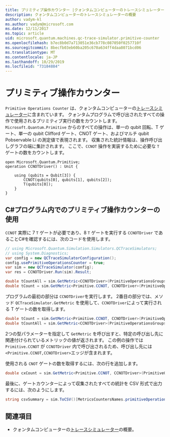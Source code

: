 ```yaml
---
title: プリミティブ操作カウンター |クォンタムコンピューターのトレースシミュレーター |Microsoft Docs
description: クォンタムコンピューターのトレースシミュレーターの概要
author: vadym-kl
ms.author: vadym@microsoft.com
ms.date: 12/11/2017
ms.topic: article
uid: microsoft.quantum.machines.qc-trace-simulator.primitive-counter
ms.openlocfilehash: b7ec8b0d7a713051e36cb778c087050f0257710f
ms.sourcegitcommit: 8becfb03eb60ba205c670a634ff4daa8071bcd06
ms.translationtype: MT
ms.contentlocale: ja-JP
ms.lasthandoff: 10/29/2019
ms.locfileid: "73184884"
---
```

# <a name="primitive-operations-counter"></a>プリミティブ操作カウンター  

`Primitive Operations Counter` は、クォンタムコンピューターの[トレースシミュレーター](xref:microsoft.quantum.machines.qc-trace-simulator.intro)に含まれています。 クォンタムプログラムで呼び出されたすべての操作で使用されるプリミティブ実行の数をカウントします。 `Microsoft.Quantum.Primitive` からのすべての操作は、単一の qubit 回転、T ゲート、単一の qubit Clifford ゲート、CNOT ゲート、およびマルチ qubit Pobservable Li の測定値で表現されます。 収集された統計情報は、操作呼び出しグラフの端に集計されます。 ここで、`CCNOT` 操作を実装するために必要な `T` ゲートの数をカウントします。 

```qsharp
open Microsoft.Quantum.Primitive;
operation CCNOTDriver() : Unit {

    using (qubits = Qubit[3]) {
        CCNOT(qubits[0], qubits[1], qubits[2]);
        T(qubits[0]);
    } 
}
```

## <a name="using-the-primitive-operations-counter-within-a-c-program"></a>C#プログラム内でのプリミティブ操作カウンターの使用

`CCNOT` 実際に 7 `T` ゲートが必要であり、8 `T` ゲートを実行する `CCNOTDriver` であることC#を確認するには、次のコードを使用します。

```csharp 
// using Microsoft.Quantum.Simulation.Simulators.QCTraceSimulators;
// using System.Diagnostics;
var config = new QCTraceSimulatorConfiguration();
config.usePrimitiveOperationsCounter = true;
var sim = new QCTraceSimulator(config);
var res = CCNOTDriver.Run(sim).Result;

double tCountAll = sim.GetMetric<CCNOTDriver>(PrimitiveOperationsGroupsNames.T);
double tCount = sim.GetMetric<Primitive.CCNOT, CCNOTDriver>(PrimitiveOperationsGroupsNames.T);
```

プログラムの最初の部分は `CCNOTDriver`を実行します。 2番目の部分では、メソッド `QCTraceSimulator.GetMetric` を使用して、`CCNOTDriver`によって実行される T ゲートの数を取得します。 

```csharp
double tCount = sim.GetMetric<Primitive.CCNOT, CCNOTDriver>(PrimitiveOperationsGroupsNames.T);
double tCountAll = sim.GetMetric<CCNOTDriver>(PrimitiveOperationsGroupsNames.T);
```

2つの型パラメーターを指定して `GetMetric` を呼び出すと、特定の呼び出し先に関連付けられているメトリックの値が返されます。 この例の操作では `Primitive.CCNOT` が `CCNOTDriver` 内で呼び出されるため、呼び出し先には `<Primitive.CCNOT,CCNOTDriver>`エッジが含まれます。 

使用される `CNOT` ゲートの数を取得するには、次の行を追加します。
```csharp
double cxCount = sim.GetMetric<Primitive.CCNOT, CCNOTDriver>(PrimitiveOperationsGroupsNames.CX);
```

最後に、ゲートカウンターによって収集されたすべての統計を CSV 形式で出力するには、次のようにします。
```csharp
string csvSummary = sim.ToCSV()[MetricsCountersNames.primitiveOperationsCounter];
```

## <a name="see-also"></a>関連項目 ##

- クォンタムコンピューターの[トレースシミュレーター](xref:microsoft.quantum.machines.qc-trace-simulator.intro)の概要。
